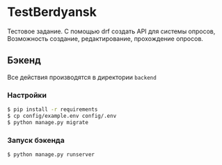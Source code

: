 # TestBerdyansk
Тестовое задание. С помощью drf создать API для системы опросов, Возможность создание, редактирование, прохождение опросов. 


## Бэкенд
 Все действия производятся в директории `backend`
 
### Настройки
```bash
$ pip install -r requirements
$ cp config/example.env config/.env
$ python manage.py migrate
```

### Запуск бэкенда

```
$ python manage.py runserver
